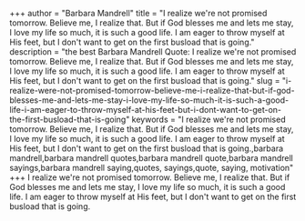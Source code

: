 +++
author = "Barbara Mandrell"
title = "I realize we're not promised tomorrow. Believe me, I realize that. But if God blesses me and lets me stay, I love my life so much, it is such a good life. I am eager to throw myself at His feet, but I don't want to get on the first busload that is going."
description = "the best Barbara Mandrell Quote: I realize we're not promised tomorrow. Believe me, I realize that. But if God blesses me and lets me stay, I love my life so much, it is such a good life. I am eager to throw myself at His feet, but I don't want to get on the first busload that is going."
slug = "i-realize-were-not-promised-tomorrow-believe-me-i-realize-that-but-if-god-blesses-me-and-lets-me-stay-i-love-my-life-so-much-it-is-such-a-good-life-i-am-eager-to-throw-myself-at-his-feet-but-i-dont-want-to-get-on-the-first-busload-that-is-going"
keywords = "I realize we're not promised tomorrow. Believe me, I realize that. But if God blesses me and lets me stay, I love my life so much, it is such a good life. I am eager to throw myself at His feet, but I don't want to get on the first busload that is going.,barbara mandrell,barbara mandrell quotes,barbara mandrell quote,barbara mandrell sayings,barbara mandrell saying,quotes, sayings,quote, saying, motivation"
+++
I realize we're not promised tomorrow. Believe me, I realize that. But if God blesses me and lets me stay, I love my life so much, it is such a good life. I am eager to throw myself at His feet, but I don't want to get on the first busload that is going.
